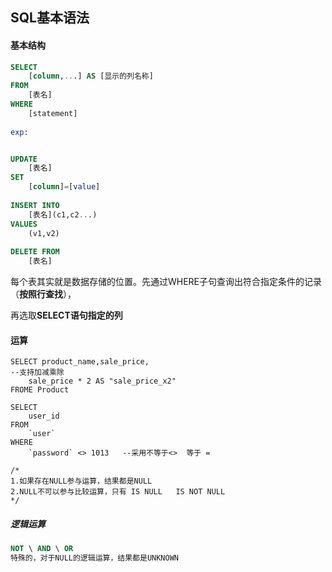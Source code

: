## SQL基本语法

#### 基本结构

```sql
SELECT 
	[column,...] AS [显示的列名称]
FROM 
	[表名]
WHERE
	[statement]
	
exp:


UPDATE 
	[表名]
SET
	[column]=[value]
	
INSERT INTO
	[表名](c1,c2...)
VALUES
	(v1,v2)
	
DELETE FROM
	[表名]
```

每个表其实就是数据存储的位置。先通过WHERE子句查询出符合指定条件的记录（**按照行查找**），

再选取**SELECT语句指定的列**

#### 运算

```mysql
SELECT product_name,sale_price,
--支持加减乘除
	sale_price * 2 AS "sale_price_x2"
FROME Product

SELECT
	user_id 
FROM
	`user` 
WHERE
	`password` <> 1013   --采用不等于<>  等于 = 

/*
1.如果存在NULL参与运算，结果都是NULL
2.NULL不可以参与比较运算，只有 IS NULL   IS NOT NULL
*/

```

##### 逻辑运算

```sql
NOT \ AND \ OR 
特殊的，对于NULL的逻辑运算，结果都是UNKNOWN
```

